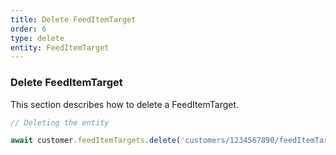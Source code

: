 ```yaml
---
title: Delete FeedItemTarget
order: 6
type: delete
entity: FeedItemTarget
---
```


### Delete FeedItemTarget

This section describes how to delete a FeedItemTarget.

```javascript
// Deleting the entity

await customer.feedItemTargets.delete('customers/1234567890/feedItemTargets/123123123')
```
